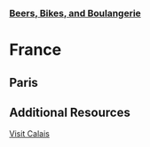 ### [Beers, Bikes, and Boulangerie](../Overview.html)

# France

## Paris

## Additional Resources
[Visit Calais](https://us.france.fr/en/northern-france/article/calais-0)